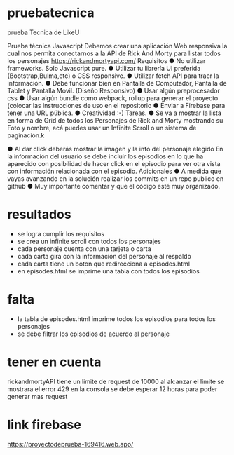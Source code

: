 # pruebatecnica
prueba Tecnica de LikeU

Prueba técnica Javascript
Debemos crear una aplicación Web responsiva la cual nos permita conectarnos a la API de Rick And Morty para listar todos los personajes https://rickandmortyapi.com/
Requisitos
●	No utilizar frameworks. Solo Javascript pure.
●	Utilizar tu librería UI preferida (Bootstrap,Bulma,etc) o CSS responsive.
●	Utilizar fetch API para traer la información.
●	Debe funcionar bien en Pantalla de Computador, Pantalla de Tablet y Pantalla Movil. (Diseño Responsivo)
●	Usar algún preprocesador css
●	Usar algún bundle como webpack, rollup para generar el proyecto (colocar las instrucciones de uso en el repositorio
●	Enviar a Firebase para tener una URL pública.
●	Creatividad :-) 
Tareas.
●	Se va a mostrar la lista en forma de Grid de todos los Personajes de Rick and Morty mostrando su Foto y nombre, acá puedes usar un Infinite Scroll o un sistema de paginación.k
 
●	Al dar click deberás mostrar la imagen y la info del personaje elegido 
En la información del usuario se debe incluir los episodios en lo que ha aparecido con posibilidad de hacer click en el episodio para ver otra vista con información relacionada con el episodio.
Adicionales
●	A medida que vayas avanzando en la solución realizar los commits en un repo publico en github 
●	Muy importante comentar y que el código esté muy organizado.

# resultados
* se logra cumplir los requisitos
* se crea un infinite scroll con todos los personajes
* cada personaje cuenta con una tarjeta o carta
* cada carta gira con la información del personaje al respaldo
* cada carta tiene un boton que redirecciona a episodes.html
* en episodes.html se imprime una tabla con todos los episodios

# falta
* la tabla de episodes.html imprime todos los episodios para todos los personajes
* se debe filtrar los episodios de acuerdo al personaje

# tener en cuenta
rickandmortyAPI tiene un limite de request de 10000 al alcanzar el limite se mostrara el error 429 en la consola
se debe esperar 12 horas para poder generar mas request

# link firebase
https://proyectodeprueba-169416.web.app/
